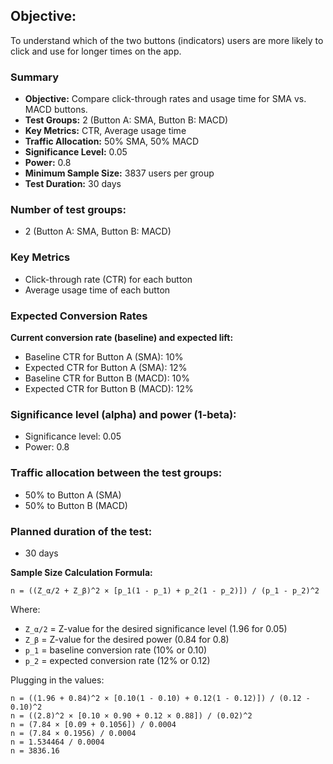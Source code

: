 
## **Objective:**
To understand which of the two buttons (indicators) users are more likely to click and use for longer times on the app.

### Summary

- **Objective:** Compare click-through rates and usage time for SMA vs. MACD buttons.
- **Test Groups:** 2 (Button A: SMA, Button B: MACD)
- **Key Metrics:** CTR, Average usage time
- **Traffic Allocation:** 50% SMA, 50% MACD
- **Significance Level:** 0.05
- **Power:** 0.8
- **Minimum Sample Size:** 3837 users per group
- **Test Duration:** 30 days

### **Number of test groups:**
- 2 (Button A: SMA, Button B: MACD)

### Key Metrics

- Click-through rate (CTR) for each button
- Average usage time of each button

### Expected Conversion Rates

**Current conversion rate (baseline) and expected lift:**
- Baseline CTR for Button A (SMA): 10%
- Expected CTR for Button A (SMA): 12%
- Baseline CTR for Button B (MACD): 10%
- Expected CTR for Button B (MACD): 12%

### **Significance level (alpha) and power (1-beta):**
- Significance level: 0.05
- Power: 0.8

### **Traffic allocation between the test groups:**
- 50% to Button A (SMA)
- 50% to Button B (MACD)

### **Planned duration of the test:**
- 30 days

**Sample Size Calculation Formula:**

```
n = ((Z_α/2 + Z_β)^2 × [p_1(1 - p_1) + p_2(1 - p_2)]) / (p_1 - p_2)^2
```

Where:
- `Z_α/2` = Z-value for the desired significance level (1.96 for 0.05)
- `Z_β` = Z-value for the desired power (0.84 for 0.8)
- `p_1` = baseline conversion rate (10% or 0.10)
- `p_2` = expected conversion rate (12% or 0.12)

Plugging in the values:

```
n = ((1.96 + 0.84)^2 × [0.10(1 - 0.10) + 0.12(1 - 0.12)]) / (0.12 - 0.10)^2
n = ((2.8)^2 × [0.10 × 0.90 + 0.12 × 0.88]) / (0.02)^2
n = (7.84 × [0.09 + 0.1056]) / 0.0004
n = (7.84 × 0.1956) / 0.0004
n = 1.534464 / 0.0004
n = 3836.16
```


